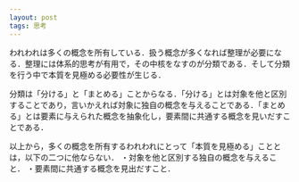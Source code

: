 ```yaml
---
layout: post
tags: 思考
---
```


われわれは多くの概念を所有している．扱う概念が多くなれば整理が必要になる．整理には体系的思考が有用で，その中核をなすのが分類である．そして分類を行う中で本質を見極める必要性が生じる．

分類は「分ける」と「まとめる」ことからなる．「分ける」とは対象を他と区別することであり，言いかえれば対象に独自の概念を与えることである．「まとめる」とは要素に与えられた概念を抽象化し，要素間に共通する概念を見いだすことである．

以上から，多くの概念を所有するわれわれにとって「本質を見極める」こととは，以下の二つに他ならない．
・対象を他と区別する独自の概念を与えること．
・要素間に共通する概念を見出だすこと．
